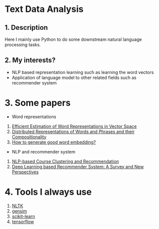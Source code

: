 # Text Data Analysis

## 1. Description

Here I mainly use Python to do some downstream natural language processing tasks.

## 2. My interests?

- NLP based representation learning such as learning the word vectors
- Application of language model to other related fields such as recommender system

# 3. Some papers
- Word representations
1. [Efficient Estimation of Word Representations in Vector Space](https://arxiv.org/pdf/1301.3781.pdf)
2. [Distributed Representations of Words and Phrases and their Compositionality](https://papers.nips.cc/paper/5021-distributed-representations-of-words-and-phrases-and-their-compositionality.pdf)
3. [How to generate good word embedding?](https://arxiv.org/pdf/1507.05523.pdf)

- NLP and recommender system
1. [NLP-based Course Clustering and Recommendation](http://courses.ischool.berkeley.edu/i256/f09/Final%20Projects%20write-ups/Suzuki_Park_project_final.pdf)
2. [Deep Learning based Recommender System: A Survey and New Perspectives](https://arxiv.org/pdf/1707.07435.pdf)

# 4. Tools I always use
1. [NLTK](http://www.nltk.org/)
2. [gensim](https://radimrehurek.com/gensim/)
3. [scikit-learn](http://scikit-learn.org/stable/)
4. [tensorflow](https://www.tensorflow.org/)

